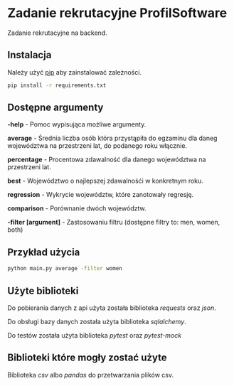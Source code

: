 # Zadanie rekrutacyjne ProfilSoftware

Zadanie rekrutacyjne na backend.

## Instalacja

Należy użyć [pip](https://pip.pypa.io/en/stable/) aby zainstalować zależności.

```bash
pip install -r requirements.txt
```

## Dostępne argumenty
**-help** - Pomoc wypisująca możliwe argumenty.

**average** - Średnia liczba osób która przystąpiła do egzaminu dla daneg województwa na przestrzeni lat, do podanego roku włącznie.

**percentage** - Procentowa zdawalność dla danego województwa na przestrzeni lat.

**best** - Województwo o najlepszej zdawalnośći w konkretnym roku.

**regression** - Wykrycie województw, które zanotowały regresję.

**comparison** - Porównanie dwóch województw.

**-filter [argument]** - Zastosowaniu filtru (dostępne filtry to: men, women, both)

## Przykład użycia

```bash
python main.py average -filter women
```

## Użyte biblioteki
Do pobierania danych z api użyta została biblioteka *requests* oraz *json*.

Do obsługi bazy danych została użyta biblioteka *sqlalchemy*.

Do testów została użyta biblioteka *pytest* oraz *pytest-mock*

## Biblioteki które mogły zostać użyte
Biblioteka *csv* albo *pandas* do przetwarzania plików csv.